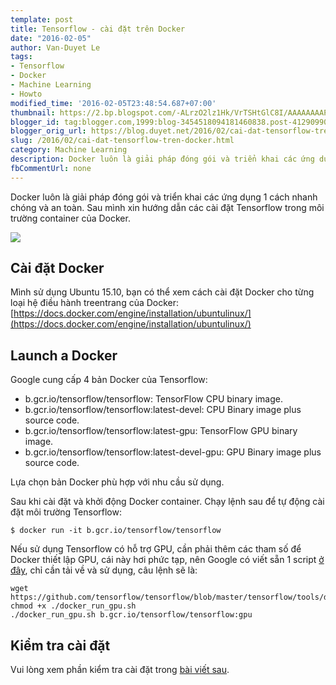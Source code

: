 ```yaml
---
template: post
title: Tensorflow - cài đặt trên Docker
date: "2016-02-05"
author: Van-Duyet Le
tags:
- Tensorflow
- Docker
- Machine Learning
- Howto
modified_time: '2016-02-05T23:48:54.687+07:00'
thumbnail: https://2.bp.blogspot.com/-ALrzO2lz1Hk/VrTSHtGlC8I/AAAAAAAAPHE/ZFPNvhh_PPA/s1600/CYJ-8P4WkAQtAqp.png
blogger_id: tag:blogger.com,1999:blog-3454518094181460838.post-4129099079213361357
blogger_orig_url: https://blog.duyet.net/2016/02/cai-dat-tensorflow-tren-docker.html
slug: /2016/02/cai-dat-tensorflow-tren-docker.html
category: Machine Learning
description: Docker luôn là giải pháp đóng gói và triển khai các ứng dụng 1 cách nhanh chóng và an toàn. Sau mình xin hướng dẫn các cài đặt Tensorflow trong môi trường container của Docker.
fbCommentUrl: none
---
```


Docker luôn là giải pháp đóng gói và triển khai các ứng dụng 1 cách nhanh chóng và an toàn. Sau mình xin hướng dẫn các cài đặt Tensorflow trong môi trường container của Docker.

![](https://2.bp.blogspot.com/-ALrzO2lz1Hk/VrTSHtGlC8I/AAAAAAAAPHE/ZFPNvhh_PPA/s400/CYJ-8P4WkAQtAqp.png)

## Cài đặt Docker  ##
Mình sử dụng Ubuntu 15.10, bạn có thể xem cách cài đặt Docker cho từng loại hệ điều hành treentrang của Docker: [https://docs.docker.com/engine/installation/ubuntulinux/](https://docs.docker.com/engine/installation/ubuntulinux/)

## Launch a Docker ##
Google cung cấp 4 bản Docker của Tensorflow:

- b.gcr.io/tensorflow/tensorflow: TensorFlow CPU binary image.
- b.gcr.io/tensorflow/tensorflow:latest-devel: CPU Binary image plus source code.
- b.gcr.io/tensorflow/tensorflow:latest-gpu: TensorFlow GPU binary image.
- b.gcr.io/tensorflow/tensorflow:latest-devel-gpu: GPU Binary image plus source code. 

Lựa chọn bản Docker phù hợp với nhu cầu sử dụng.

Sau khi cài đặt và khởi động Docker container. Chạy lệnh sau để tự động cài đặt môi trường Tensorflow:

```
$ docker run -it b.gcr.io/tensorflow/tensorflow
```

Nếu sử dụng Tensorflow có hỗ trợ GPU, cần phải thêm các tham số để Docker thiết lập GPU, cái này hơi phức tạp, nên Google có viết sẵn 1 script [ở đây](https://github.com/tensorflow/tensorflow/blob/master/tensorflow/tools/docker/docker_run_gpu.sh), chỉ cần tải về và sử dụng, câu lệnh sẽ là:

```
wget https://github.com/tensorflow/tensorflow/blob/master/tensorflow/tools/docker/docker_run_gpu.sh
chmod +x ./docker_run_gpu.sh
./docker_run_gpu.sh b.gcr.io/tensorflow/tensorflow:gpu
```

## Kiểm tra cài đặt ##
Vui lòng xem phần kiểm tra cài đặt trong [bài viết sau](https://blog.duyet.net/2016/02/tensorflow-huong-dan-cai-at-tren-ubuntu.html).
